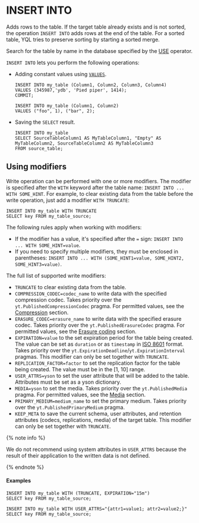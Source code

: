 # INSERT INTO
Adds rows to the table. If the target table already exists and is not sorted, the operation `INSERT INTO` adds rows at the end of the table. For a sorted table, YQL tries to preserve sorting by starting a sorted merge.

Search for the table by name in the database specified by the [USE](use.md) operator.

`INSERT INTO` lets you perform the following operations:

* Adding constant values using [`VALUES`](values.md).

  ```yql
  INSERT INTO my_table (Column1, Column2, Column3, Column4)
  VALUES (345987,'ydb', 'Pied piper', 1414);
  COMMIT;
  ```

  ```yql
  INSERT INTO my_table (Column1, Column2)
  VALUES ("foo", 1), ("bar", 2);
  ```

* Saving the `SELECT` result.

  ```yql
  INSERT INTO my_table
  SELECT SourceTableColumn1 AS MyTableColumn1, "Empty" AS MyTableColumn2, SourceTableColumn2 AS MyTableColumn3
  FROM source_table;
  ```

## Using modifiers

Write operation can be performed with one or more modifiers. The modifier is specified after the `WITH` keyword after the table name: `INSERT INTO ... WITH SOME_HINT`. For example, to clear existing data from the table before the write operation, just add a modifier `WITH TRUNCATE`:

```yql
INSERT INTO my_table WITH TRUNCATE
SELECT key FROM my_table_source;
```

The following rules apply when working with modifiers:

- If the modifier has a value, it's specified after the `=` sign: `INSERT INTO ... WITH SOME_HINT=value`.
- If you need to specify multiple modifiers, they must be enclosed in parentheses: `INSERT INTO ... WITH (SOME_HINT1=value, SOME_HINT2, SOME_HINT3=value)`.

The full list of supported write modifiers:

* `TRUNCATE` to clear existing data from the table.
* `COMPRESSION_CODEC=codec_name` to write data with the specified compression codec. Takes priority over the `yt.PublishedCompressionCodec` pragma. For permitted values, see the [Compression]({{yt-docs-root}}/user-guide/storage/compression) section.
* `ERASURE_CODEC=erasure_name` to write data with the specified erasure codec. Takes priority over the `yt.PublishedErasureCodec` pragma. For permitted values, see the [Erasure coding]({{yt-docs-root}}/user-guide/storage/replication#erasure) section.
* `EXPIRATION=value` to the set expiration period for the table being created. The value can be set as `duration` or as `timestamp` in [ISO 8601](https://en.wikipedia.org/wiki/ISO_8601) format. Takes priority over the `yt.ExpirationDeadline`/`yt.ExpirationInterval` pragmas. This modifier can only be set together with `TRUNCATE`.
* `REPLICATION_FACTOR=factor` to set the replication factor for the table being created. The value must be in the [1, 10] range.
* `USER_ATTRS=yson` to set the user attribute that will be added to the table. Attributes must be set as a yson dictionary.
* `MEDIA=yson` to set the media. Takes priority over the `yt.PublishedMedia` pragma. For permitted values, see the [Media]({{yt-docs-root}}/user-guide/storage/media) section.
* `PRIMARY_MEDIUM=medium_name` to set the primary medium. Takes priority over the `yt.PublishedPrimaryMedium` pragma.
* `KEEP_META` to save the current schema, user attributes, and retention attributes (codecs, replications, media) of the target table. This modifier can only be set together with `TRUNCATE`.

{% note info %}

We do not recommend using system attributes in `USER_ATTRS` because the result of their application to the written data is not defined.

{% endnote %}


#### Examples

```yql
INSERT INTO my_table WITH (TRUNCATE, EXPIRATION="15m")
SELECT key FROM my_table_source;

INSERT INTO my_table WITH USER_ATTRS="{attr1=value1; attr2=value2;}"
SELECT key FROM my_table_source;
```


